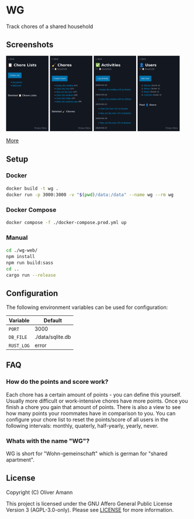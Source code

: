 # WG

Track chores of a shared household

## Screenshots

<img src="./docs/img/screenshots/chore-lists.png" alt="Chore Lists" width="23%"> <img src="./docs/img/screenshots/chore-list-chores.png" alt="Chores" width="23%"> <img src="./docs/img/screenshots/chore-list-activities.png" alt="Activities" width="23%"> <img src="./docs/img/screenshots/chore-list-users.png" alt="Users" width="23%">

[More](./docs/img/screenshots/)

## Setup

### Docker

```bash
docker build -t wg .
docker run -p 3000:3000 -v "$(pwd)/data:/data" --name wg --rm wg
```

### Docker Compose

```bash
docker compose -f ./docker-compose.prod.yml up
```

### Manual

```bash
cd ./wg-web/
npm install
npm run build:sass
cd ..
cargo run --release
```

## Configuration

The following environment variables can be used for configuration:

| Variable   | Default          |
| ---------- | ---------------- |
| `PORT`     | 3000             |
| `DB_FILE`  | ./data/sqlite.db |
| `RUST_LOG` | error            |

## FAQ

### How do the points and score work?

Each chore has a certain amount of points - you can define this yourself. Usually more difficult or work-intensive chores have more points. Once you finish a chore you gain that amount of points. There is also a view to see how many points your roommates have in comparison to you. You can configure your chore list to reset the points/score of all users in the following intervals: monthly, quaterly, half-yearly, yearly, never.

### Whats with the name "WG"?

WG is short for "Wohn-gemeinschaft" which is german for "shared apartment".

## License

Copyright (C) Oliver Amann

This project is licensed under the GNU Affero General Public License Version 3 (AGPL-3.0-only). Please see [LICENSE](./LICENSE) for more information.
